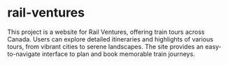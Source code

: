 # rail-ventures
This project is a website for Rail Ventures, offering train tours across Canada. Users can explore detailed itineraries and highlights of various tours, from vibrant cities to serene landscapes. The site provides an easy-to-navigate interface to plan and book memorable train journeys.

